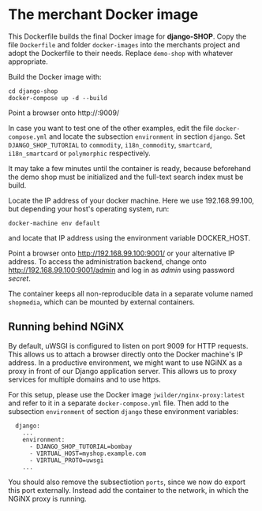 # The merchant Docker image

This Dockerfile builds the final Docker image for **django-SHOP**.
Copy the file ``Dockerfile`` and folder ``docker-images`` into the merchants project and adopt the
Dockerfile to their needs. Replace ``demo-shop`` with whatever appropriate.

Build the Docker image with:

```
cd django-shop
docker-compose up -d --build
```

Point a browser onto http://<docker-machine-ip>:9009/

In case you want to test one of the other examples, edit the file ``docker-compose.yml`` and locate
the subsection ``environment`` in section ``django``. Set ``DJANGO_SHOP_TUTORIAL`` to ``commodity``,
``i18n_commodity``, ``smartcard``, ``i18n_smartcard`` or ``polymorphic`` respectively.

It may take a few minutes until the container is ready, because beforehand the demo shop must be
initialized and the full-text search index must be build.

Locate the IP address of your docker machine. Here we use 192.168.99.100, but depending your host's
operating system, run:

```
docker-machine env default
```

and locate that IP address using the environment variable DOCKER_HOST.

Point a browser onto http://192.168.99.100:9001/ or your alternative IP address. To access the
administration backend, change onto http://192.168.99.100:9001/admin and log in as *admin* using
password *secret*.

The container keeps all non-reproducible data in a separate volume named ``shopmedia``, which can be
mounted by external containers.


## Running behind NGiNX

By default, uWSGI is configured to listen on port 9009 for HTTP requests. This allows us to attach
a browser directly onto the Docker machine's IP address. In a productive environment, we might want
to use NGiNX as a proxy in front of our Django application server. This allows us to proxy services
for multiple domains and to use https.

For this setup, please use the Docker image ``jwilder/nginx-proxy:latest`` and refer to it in a
separate ``docker-compose.yml`` file. Then add to the subsection ``environment`` of section
``django`` these environment variables:

```
  django:
    ...
    environment:
      - DJANGO_SHOP_TUTORIAL=bombay
      - VIRTUAL_HOST=myshop.example.com
      - VIRTUAL_PROTO=uwsgi
    ...
```

You should also remove the subsectiotion ``ports``, since we now do export this port externally.
Instead add the container to the network, in which the NGiNX proxy is running.
